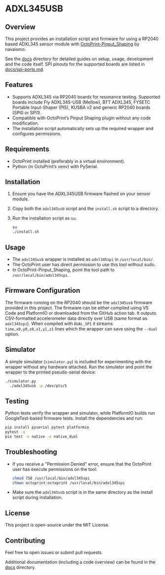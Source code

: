 # ADXL345USB

## Overview

This project provides an installation script and firmware for using a RP2040 based ADXL345 sensor module with [OctoPrint-Pinput\_Shaping](https://github.com/navaismo/Octoprint-Pinput_Shaping) by navaismo.

See the [docs](docs/) directory for detailed guides on setup, usage, development and the code itself. SPI pinouts for the supported boards are listed in [docs/spi-ports.md](docs/spi-ports.md).

## Features

* Supports ADXL345 via RP2040 boards for resonance testing. Supported boards include Fly ADXL345-USB (Mellow), BTT ADXL345, FYSETC Portable Input-Shaper (PIS), KUSBA v2 and generic RP2040 boards (SPI0 or SPI1).
* Compatible with OctoPrint’s Pinput Shaping plugin without any code modification.
* The installation script automatically sets up the required wrapper and configures permissions.

## Requirements

* OctoPrint installed (preferably in a virtual environment).
* Python (in OctoPrint’s venv) with PySerial.

## Installation

1. Ensure you have the ADXL345USB firmware flashed on your sensor module.
2. Copy both the `adxl345usb` script and the `install.sh` script to a directory.
3. Run the installation script as `su`:

   ```bash
   su
   ./install.sh
   ```

## Usage

* The `adxl345usb` wrapper is installed as `adxl345spi` in `/usr/local/bin/`.
* The OctoPrint user has direct permission to use this tool without sudo.
* In OctoPrint-Pinput\_Shaping, point the tool path to `/usr/local/bin/adxl345spi`.

## Firmware Configuration

The firmware running on the RP2040 should be the `adxl345usb` firmware provided in this project. The firmware can be either compiled using VS Code and PlatformIO or downloaded from the GitHub action tab. It outputs CSV-formatted accelerometer data directly over USB (same format as `adxl345spi`). When compiled with `DUAL_SPI` it streams `time,x0,y0,z0,x1,y1,z1` lines which the wrapper can save using the `--dual` option.

## Simulator

A simple simulator (`simulator.py`) is included for experimenting with the wrapper without any hardware attached. Run the simulator and point the wrapper to the printed pseudo-serial device:

```bash
./simulator.py
  ./adxl345usb -p /dev/pts/5
```

## Testing

Python tests verify the wrapper and simulator, while PlatformIO builds run
GoogleTest-based firmware tests. Install the dependencies and run:

```bash
pip install pyserial pytest platformio
pytest -q
pio test -e native -e native_dual
```

## Troubleshooting

* If you receive a "Permission Denied" error, ensure that the OctoPrint user has execute permissions on the tool:

  ```bash
  chmod 750 /usr/local/bin/adxl345spi
  chown octoprint:octoprint /usr/local/bin/adxl345spi
  ```

* Make sure the `adxl345usb` script is in the same directory as the install script during installation.

## License

This project is open-source under the MIT License.

## Contributing

Feel free to open issues or submit pull requests.

Additional documentation (including a code overview) can be found in the [docs](docs/) directory.
